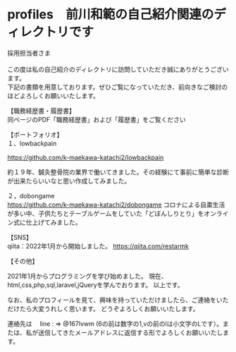 # profiles　前川和範の自己紹介関連のディレクトリです
採用担当者さま
<br>
<br>
この度は私の自己紹介のディレクトリに訪問していただき誠にありがとうございます。
<br>
下記の書類を用意しております。ぜひご覧になっていただき、前向きなご検討のほどよろしくお願いいたします。

【職務経歴書・履歴書】
<br>
同ページのPDF「職務経歴書」および「履歴書」をご覧ください

【ポートフォリオ】
<br>
１、lowbackpain

https://github.com/k-maekawa-katachi2/lowbackpain

約１９年、鍼灸整骨院の業界で働いてきました。その経験にて事前に簡単な診断が出来たらいいなと思い作成してみました。

２，dobongame
<br>
https://github.com/k-maekawa-katachi2/dobongame
コロナによる自粛生活が多い中、子供たちとテーブルゲームをしていた「どぼんしりとり」をオンライン式に仕上げてみました。

【SNS】
<br>
qiita：2022年1月から開始しました。
https://qiita.com/restarmk

【その他】
<br>

2021年1月からプログラミングを学び始めました。
現在、html,css,php,sql,laravel,jQueryを学んでおります。
以上です。

なお、私のプロフィールを見て、興味を持っていただけましたら、ご連絡をいただけたら大変うれしく思います。
どうぞよろしくお願いいたします。

連絡先は　
line : => @167lvwm (6の前は数字の1,vの前のlは小文字のLです）。または、私が送信してきたメールアドレスに返信する形でよろしくお願いいたします。




